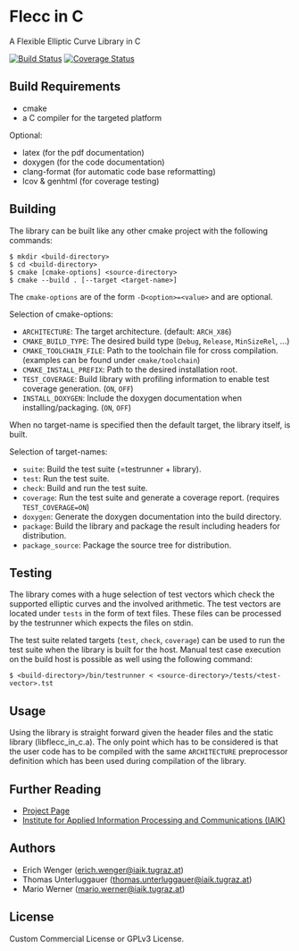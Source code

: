 # Flecc in C

A Flexible Elliptic Curve Library in C

[![Build Status](https://travis-ci.org/IAIK/flecc_in_c.svg?branch=develop)](https://travis-ci.org/IAIK/flecc_in_c)
[![Coverage Status](https://coveralls.io/repos/IAIK/flecc_in_c/badge.svg?branch=develop)](https://coveralls.io/r/IAIK/flecc_in_c?branch=develop)

## Build Requirements

* cmake
* a C compiler for the targeted platform

Optional:

* latex (for the pdf documentation)
* doxygen (for the code documentation)
* clang-format (for automatic code base reformatting)
* lcov & genhtml (for coverage testing)

## Building

The library can be built like any other cmake project with the following commands:

~~~
$ mkdir <build-directory>
$ cd <build-directory>
$ cmake [cmake-options] <source-directory>
$ cmake --build . [--target <target-name>]
~~~

The `cmake-options` are of the form `-D<option>=<value>` and are optional.

Selection of cmake-options:

* `ARCHITECTURE`: The target architecture. (default: `ARCH_X86`)
* `CMAKE_BUILD_TYPE`: The desired build type (`Debug`, `Release`, `MinSizeRel`, ...)
* `CMAKE_TOOLCHAIN_FILE`: Path to the toolchain file for cross compilation. (examples can be found under `cmake/toolchain`)
* `CMAKE_INSTALL_PREFIX`: Path to the desired installation root.
* `TEST_COVERAGE`: Build library with profiling information to enable test coverage generation. (`ON`, `OFF`)
* `INSTALL_DOXYGEN`: Include the doxygen documentation when installing/packaging. (`ON`, `OFF`)

When no target-name is specified then the default target, the library itself, is built.

Selection of target-names:

* `suite`: Build the test suite (=testrunner + library).
* `test`: Run the test suite.
* `check`: Build and run the test suite.
* `coverage`: Run the test suite and generate a coverage report. (requires `TEST_COVERAGE=ON`)
* `doxygen`: Generate the doxygen documentation into the build directory.
* `package`: Build the library and package the result including headers for distribution.
* `package_source`: Package the source tree for distribution.

## Testing

The library comes with a huge selection of test vectors which check the supported elliptic curves and the involved arithmetic. The test vectors are located under `tests` in the form of text files. These files can be processed by the testrunner which expects the files on stdin.

The test suite related targets (`test`, `check`, `coverage`) can be used to run the test suite when the library is built for the host. Manual test case execution on the build host is possible as well using the following command:

~~~
$ <build-directory>/bin/testrunner < <source-directory>/tests/<test-vector>.tst
~~~

## Usage

Using the library is straight forward given the header files and the static library (libflecc_in_c.a). The only point which has to be considered is that the user code has to be compiled with the same `ARCHITECTURE` preprocessor definition which has been used during compilation of the library.

## Further Reading

* [Project Page](http://www.iaik.tugraz.at/content/research/opensource/flecc_in_c/)
* [Institute for Applied Information Processing and Communications (IAIK)](http://www.iaik.tugraz.at)

## Authors

* Erich Wenger (<erich.wenger@iaik.tugraz.at>)
* Thomas Unterluggauer (<thomas.unterluggauer@iaik.tugraz.at>)
* Mario Werner (<mario.werner@iaik.tugraz.at>)

## License

Custom Commercial License or GPLv3 License. 

